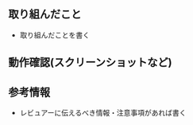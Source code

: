 <!-- Product Backlogから参照できるようにする -->

## 取り組んだこと

- 取り組んだことを書く

## 動作確認(スクリーンショットなど)

## 参考情報

- レビュアーに伝えるべき情報・注意事項があれば書く
